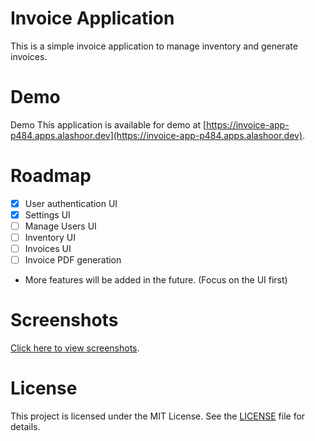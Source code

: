 # Invoice Application

This is a simple invoice application to manage inventory and generate invoices.

# Demo

Demo This application is available for demo at [https://invoice-app-p484.apps.alashoor.dev](https://invoice-app-p484.apps.alashoor.dev).

# Roadmap

- [x] User authentication UI
- [x] Settings UI
- [ ] Manage Users UI
- [ ] Inventory UI
- [ ] Invoices UI
- [ ] Invoice PDF generation
- More features will be added in the future. (Focus on the UI first)

# Screenshots

[Click here to view screenshots](gallery.md).

# License

This project is licensed under the MIT License. See the [LICENSE](LICENSE) file for details.